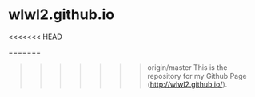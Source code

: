 # wlwl2.github.io

<<<<<<< HEAD


=======
>>>>>>> origin/master
This is the repository for my Github Page (http://wlwl2.github.io/).
